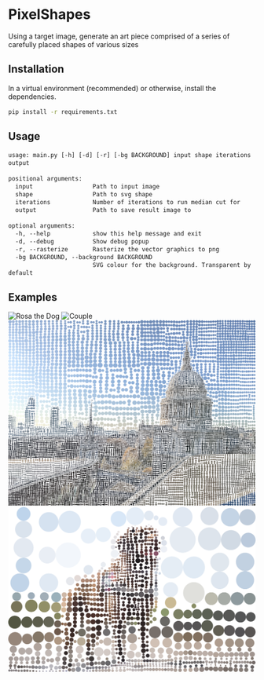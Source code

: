 # PixelShapes
Using a target image, generate an art piece comprised of a series of carefully placed shapes of various sizes

## Installation
In a virtual environment (recommended) or otherwise, install the dependencies.
```bash
pip install -r requirements.txt
```

## Usage
```
usage: main.py [-h] [-d] [-r] [-bg BACKGROUND] input shape iterations output

positional arguments:
  input                 Path to input image
  shape                 Path to svg shape
  iterations            Number of iterations to run median cut for
  output                Path to save result image to

optional arguments:
  -h, --help            show this help message and exit
  -d, --debug           Show debug popup
  -r, --rasterize       Rasterize the vector graphics to png
  -bg BACKGROUND, --background BACKGROUND
                        SVG colour for the background. Transparent by default
```

## Examples
![Rosa the Dog](examples/rosa_paws.png)
![Couple](examples/couple.png)
![St Paul's Cathedral](examples/stpaul.svg)
![Rosa the Dog](examples/rosa_circles.png)
